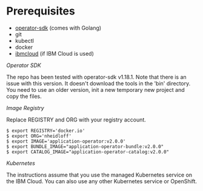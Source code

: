 # Prerequisites

* [operator-sdk](https://sdk.operatorframework.io/docs/installation/) (comes with Golang)
* git
* kubectl
* docker
* [ibmcloud](https://cloud.ibm.com/docs/cli?topic=cli-install-ibmcloud-cli) (if IBM Cloud is used)

*Operator SDK*

The repo has been tested with operator-sdk v1.18.1. Note that there is an issue with this version. It doesn't download the tools in the 'bin' directory. You need to use an older version, init a new temporary new project and copy the files.

*Image Registry*

Replace REGISTRY and ORG with your registry account.

```
$ export REGISTRY='docker.io'
$ export ORG='nheidloff'
$ export IMAGE='application-operator:v2.0.0'
$ export BUNDLE_IMAGE="application-operator-bundle:v2.0.0"
$ export CATALOG_IMAGE="application-operator-catalog:v2.0.0"
```

*Kubernetes*

The instructions assume that you use the managed Kubernetes service on the IBM Cloud. You can also use any other Kubernetes service or OpenShift.